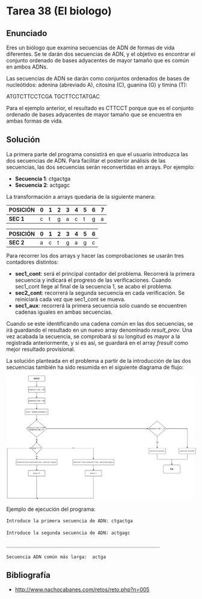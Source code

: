 ﻿# Tarea 38 (El biologo)

## Enunciado
Eres un biólogo que examina secuencias de ADN de formas de vida diferentes. Se te darán dos secuencias de ADN, y el objetivo es encontrar 
el conjunto ordenado de bases adyacentes de mayor tamaño que es común en ambos ADNs.

Las secuencias de ADN se darán como conjuntos ordenados de bases de nucleótidos: adenina (abreviado A), citosina (C), guanina (G) y timina (T):

ATGTCTTCCTCGA TGCTTCCTATGAC

Para el ejemplo anterior, el resultado es CTTCCT porque que es el conjunto ordenado de bases adyacentes de mayor tamaño que se encuentra en ambas formas de vida.

## Solución
La primera parte del programa consistirá en que el usuario introduzca las dos secuencias de ADN. Para facilitar el posterior análisis de las secuencias, 
las dos secuencias serán reconvertidas en arrays. Por ejemplo:
- **Secuencia 1**: ctgactga
- **Secuencia 2**: actgagc

La transformación a arrays quedaría de la siguiente manera:

| POSICIÓN | 0 | 1 | 2 | 3 | 4 | 5 | 6 | 7 |
| -- | -- | -- | -- | -- | -- | -- | -- | -- |
| **SEC 1** | c | t | g | a | c | t | g | a |

| POSICIÓN | 0 | 1 | 2 | 3 | 4 | 5 | 6 |
| -- | -- | -- | -- | -- | -- | -- | -- |
| **SEC 2**  | a | c | t | g | a | g | c |

Para recorrer los dos arrays y hacer las comprobaciones se usarán tres contadores distintos:
- **sec1_cont**: será el principal contador del problema. Recorrerá la primera secuencia y indicará el progreso de las verificaciones.
Cuando sec1_cont llege al final de la secuencia 1, se acabo el problema.
- **sec2_cont**: recorrerá la segunda secuencia en cada verificación. Se reiniciará cada vez que sec1_cont se mueva.
- **sec1_aux**: recorrerá la primera secuencia solo cuando se encuentren cadenas iguales en ambas secuencias.

Cuando se este identificando una cadena común en las dos secuencias, se irá guardando el resultado en un nuevo array denominado *result_prov*.
Una vez acabada la secuencia, se comprobará si su longitud es mayor a la registrada anteriormente, y si es así, se guardará en el array 
*fresult* como mejor resultado provisional.

La solución planteada en el problema a partir de la introducción de las dos secuencias también ha sido resumida en el siguiente diagrama de flujo:

![Algoritmo para encontrar la secuencia común más larga](https://github.com/IgorIrastorza/theegg_ai/blob/master/tarea_33/diagrama%20de%20flujo_tarea33.png)

Ejemplo de ejecución del programa:

```
Introduce la primera secuencia de ADN: ctgactga

Introduce la segunda secuencia de ADN: actgagc

_________________________________________________________

Secuencia ADN común más larga:  actga 

```

## Bibliografía
- http://www.nachocabanes.com/retos/reto.php?n=005
